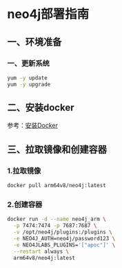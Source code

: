 # neo4j部署指南

## ‌一、环境准备

### 一、更新系统

```bash
yum -y update  
yum -y upgrade
```

## ‌二、安装docker

参考：[安装Docker](https://support.huaweicloud.com/bestpractice-hce/hce_bp_0002.html)


## 三、拉取镜像和创建容器

### 1.拉取镜像
```bash
docker pull arm64v8/neo4j:latest
```

### 2.创建容器
```bash
docker run -d --name neo4j_arm \
  -p 7474:7474 -p 7687:7687 \
  -v /opt/neo4j/plugins:/plugins \
  -e NEO4J_AUTH=neo4j/password123 \
  -e NEO4JLABS_PLUGINS='["apoc"]' \
  --restart always \
  arm64v8/neo4j:latest
```